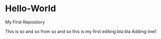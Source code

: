 # Hello-World
My First Repository

This is so and so
from so and so
this is my first editing 
bla
bla
Adding line1

